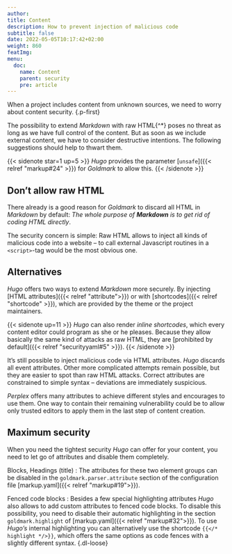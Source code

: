 ```yaml
---
author:
title: Content
description: How to prevent injection of malicious code
subtitle: false
date: 2022-05-05T10:17:42+02:00 
weight: 860
featImg:
menu:
  doc:
    name: Content
    parent: security
    pre: article
---
```


When a project includes content from unknown sources, we need to worry about content security.
{.p-first} <!--more-->

The possibility to extend _Markdown_ with raw HTML{^\*} poses no threat as long as we have full control of the content. But as soon as we include external content, we have to consider destructive intentions. The following suggestions should help to thwart them.

{{< sidenote star=1 up=5 >}}
_Hugo_ provides the parameter [`unsafe`]({{< relref "markup#24" >}}) for _Goldmark_ to allow this.
{{< /sidenote >}}

## Don’t allow raw HTML

There already is a good reason for _Goldmark_ to discard all HTML in _Markdown_ by default: _The whole purpose of **Markdown** is to get rid of coding HTML directly_.

The security concern is simple: Raw HTML allows to inject all kinds of malicious code into a website – to call external Javascript routines in a `<script>`-tag would be the most obvious one.

## Alternatives

_Hugo_ offers two ways to extend _Markdown_ more securely. By injecting [HTML attributes]({{< relref "attribute">}}) or with [shortcodes]({{< relref "shortcode" >}}), which are provided by the theme or the project maintainers.

{{< sidenote up=11 >}}
_Hugo_ can also render _inline shortcodes_, which every content editor could program as she or he pleases. Because they allow basically the same kind of attacks as raw HTML, they are [prohibited by default]({{< relref "securityyaml#5" >}}).
{{< /sidenote >}}

It’s still possible to inject malicious code via HTML attributes. _Hugo_ discards all event attributes. Other more complicated attempts remain possible, but they are easier to spot than raw HTML attacks. Correct attributes are constrained to simple syntax – deviations are immediately suspicious.

_Perplex_ offers many attributes to achieve different styles and encourages to use them. One way to contain their remaining vulnerability could be to allow only trusted editors to apply them in the last step of content creation.

## Maximum security

When you need the tightest security _Hugo_ can offer for your content, you need to let go of attributes and disable them completely.

Blocks,
Headings (title)
: The attributes for these two element groups can be disabled in the `goldmark.parser.attribute` section of the configuration file [markup.yaml]({{< relref "markup#19">}}).

Fenced code blocks
: Besides a few special highlighting attributes _Hugo_ also allows to add custom attributes to fenced code blocks. To disable this possibility, you need to disable their automatic highlighting in the section `goldmark.highlight` of [markup.yaml]({{< relref "markup#32">}}). To use _Hugo’s_ internal highlighting you can alternatively use the shortcode `{{</* highlight */>}}`, which offers the same options as code fences with a slightly different syntax.
{.dl-loose}
